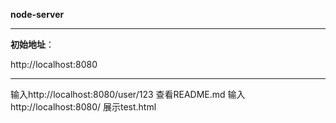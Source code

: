 
**node-server**


---

**初始地址**：

http://localhost:8080

---

输入http://localhost:8080/user/123 查看README.md
输入http://localhost:8080/   展示test.html
